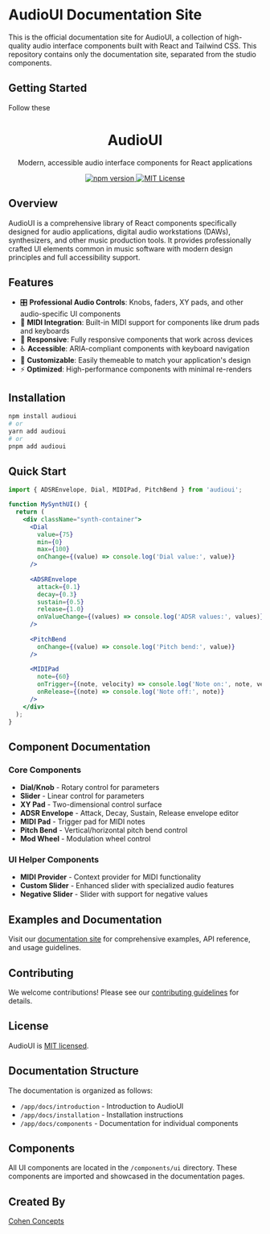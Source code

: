 # AudioUI Documentation Site

This is the official documentation site for AudioUI, a collection of high-quality audio interface components built with React and Tailwind CSS. This repository contains only the documentation site, separated from the studio components.

## Getting Started

Follow these<div align="center">
  <h1>AudioUI</h1>
  <p>Modern, accessible audio interface components for React applications</p>

  <div>
    <a href="https://www.npmjs.com/package/audioui">
      <img src="https://img.shields.io/npm/v/audioui.svg?style=flat" alt="npm version" />
    </a>
    <a href="https://github.com/profmitchell/AudioUI/blob/main/LICENSE">
      <img src="https://img.shields.io/github/license/profmitchell/AudioUI" alt="MIT License" />
    </a>
  </div>
</div>

## Overview

AudioUI is a comprehensive library of React components specifically designed for audio applications, digital audio workstations (DAWs), synthesizers, and other music production tools. It provides professionally crafted UI elements common in music software with modern design principles and full accessibility support.

## Features

- 🎛️ **Professional Audio Controls**: Knobs, faders, XY pads, and other audio-specific UI components
- 🎹 **MIDI Integration**: Built-in MIDI support for components like drum pads and keyboards
- 📱 **Responsive**: Fully responsive components that work across devices
- ♿ **Accessible**: ARIA-compliant components with keyboard navigation
- 🎨 **Customizable**: Easily themeable to match your application's design
- ⚡ **Optimized**: High-performance components with minimal re-renders

## Installation

```bash
npm install audioui
# or
yarn add audioui
# or
pnpm add audioui
```

## Quick Start

```jsx
import { ADSREnvelope, Dial, MIDIPad, PitchBend } from 'audioui';

function MySynthUI() {
  return (
    <div className="synth-container">
      <Dial 
        value={75} 
        min={0} 
        max={100} 
        onChange={(value) => console.log('Dial value:', value)} 
      />
      
      <ADSREnvelope
        attack={0.1}
        decay={0.3}
        sustain={0.5}
        release={1.0}
        onValueChange={(values) => console.log('ADSR values:', values)}
      />
      
      <PitchBend 
        onChange={(value) => console.log('Pitch bend:', value)} 
      />
      
      <MIDIPad 
        note={60} 
        onTrigger={(note, velocity) => console.log('Note on:', note, velocity)}
        onRelease={(note) => console.log('Note off:', note)}
      />
    </div>
  );
}
```

## Component Documentation

### Core Components

- **Dial/Knob** - Rotary control for parameters
- **Slider** - Linear control for parameters
- **XY Pad** - Two-dimensional control surface
- **ADSR Envelope** - Attack, Decay, Sustain, Release envelope editor
- **MIDI Pad** - Trigger pad for MIDI notes
- **Pitch Bend** - Vertical/horizontal pitch bend control
- **Mod Wheel** - Modulation wheel control

### UI Helper Components

- **MIDI Provider** - Context provider for MIDI functionality
- **Custom Slider** - Enhanced slider with specialized audio features
- **Negative Slider** - Slider with support for negative values

## Examples and Documentation

Visit our [documentation site](https://github.com/profmitchell/AudioUI) for comprehensive examples, API reference, and usage guidelines.

## Contributing

We welcome contributions! Please see our [contributing guidelines](https://github.com/profmitchell/AudioUI/blob/main/CONTRIBUTING.md) for details.

## License

AudioUI is [MIT licensed](https://github.com/profmitchell/AudioUI/blob/main/LICENSE).

## Documentation Structure

The documentation is organized as follows:

- `/app/docs/introduction` - Introduction to AudioUI
- `/app/docs/installation` - Installation instructions
- `/app/docs/components` - Documentation for individual components

## Components

All UI components are located in the `/components/ui` directory. These components are imported and showcased in the documentation pages.

## Created By

[Cohen Concepts](https://cohen-concepts.com)
